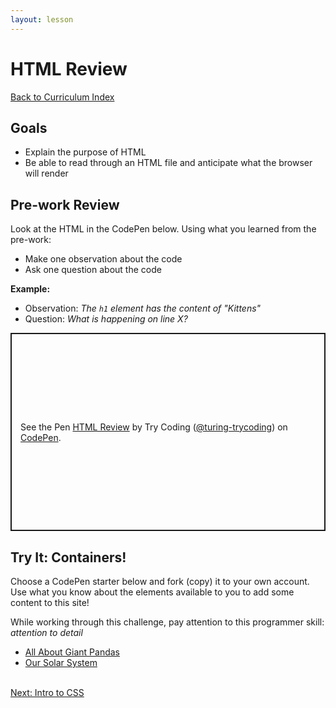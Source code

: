 ```yaml
---
layout: lesson
---
```


# HTML Review

<a href="../">Back to Curriculum Index</a>

## Goals

- Explain the purpose of HTML
- Be able to read through an HTML file and anticipate what the browser will render

## Pre-work Review

Look at the HTML in the CodePen below. Using what you learned from the pre-work:
- Make one observation about the code
- Ask one question about the code

**Example:**
- Observation: _The `h1` element has the content of "Kittens"_
- Question: _What is happening on line X?_

<p class="codepen" data-height="317" data-theme-id="light" data-default-tab="html,result" data-user="turing-trycoding" data-slug-hash="zYBLeLL" style="height: 317px; box-sizing: border-box; display: flex; align-items: center; justify-content: center; border: 2px solid; margin: 1em 0; padding: 1em;" data-pen-title="HTML Review">
  <span>See the Pen <a href="https://codepen.io/turing-trycoding/pen/zYBLeLL">
  HTML Review</a> by Try Coding (<a href="https://codepen.io/turing-trycoding">@turing-trycoding</a>)
  on <a href="https://codepen.io">CodePen</a>.</span>
</p>
<script async src="https://static.codepen.io/assets/embed/ei.js"></script>

<div class="try-it-new">
  <h2>Try It: Containers!</h2>
  <p>Choose a CodePen starter below and fork (copy) it to your own account. Use what you know about the elements available to you to add some content to this site!</p>
  <p>While working through this challenge, pay attention to this programmer skill: <em>attention to detail</em></p>
  <ul>
    <li><a href="https://codepen.io/turing-trycoding/pen/qBNygGw?editors=1100" target="blank">All About Giant Pandas</a></li>
    <li><a href="https://codepen.io/turing-trycoding/pen/ExypMar?editors=1100" target="blank">Our Solar System</a></li>
  </ul>
</div>

<br>
<a href="../intro-to-css">Next: Intro to CSS</a>

